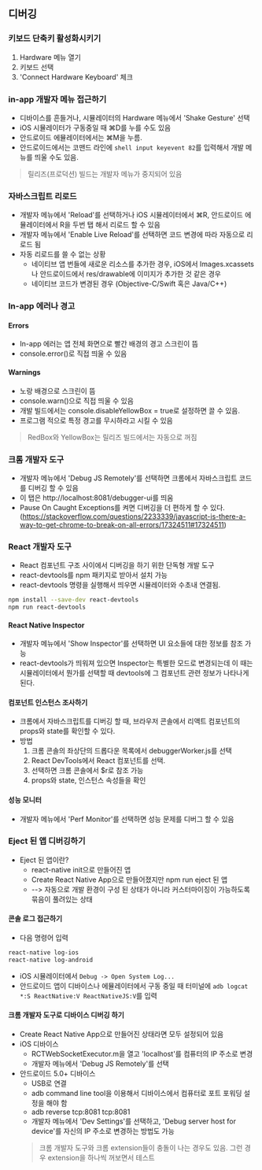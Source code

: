 ## 디버깅
### 키보드 단축키 활성화시키기
1. Hardware 메뉴 열기
2. 키보드 선택
3. 'Connect Hardware Keyboard' 체크
### in-app 개발자 메뉴 접근하기
- 디바이스를 흔들거나, 시뮬레이터의 Hardware 메뉴에서 'Shake Gesture' 선택
- iOS 시뮬레이터가 구동중일 때 ⌘D를 누를 수도 있음
- 안드로이드 에뮬레이터에서는 ⌘M을 누름.
- 안드로이드에서는 코맨드 라인에 `shell input keyevent 82`를 입력해서 개발 메뉴를 띄울 수도 있음. 
> 릴리즈(프로덕션) 빌드는 개발자 메뉴가 중지되어 있음
### 자바스크립트 리로드
- 개발자 메뉴에서 'Reload'를 선택하거나 iOS 시뮬레이터에서 ⌘R, 안드로이드 에뮬레이터에서 R을 두번 탭 해서 리로드 할 수 있음
- 개발자 메뉴에서 'Enable Live Reload'를 선택하면 코드 변경에 따라 자동으로 리로드 됨
- 자동 리로드를 쓸 수 없는 상황
  - 네이티브 앱 번들에 새로운 리소스를 추가한 경우, iOS에서 Images.xcassets나 안드로이드에서 res/drawable에 이미지가 추가한 것 같은 경우
  - 네이티브 코드가 변경된 경우 (Objective-C/Swift 혹은 Java/C++)
### In-app 에러나 경고
#### Errors
- In-app 에러는 앱 전체 화면으로 빨간 배경의 경고 스크린이 뜸
- console.error()로 직접 띄울 수 있음
#### Warnings
- 노랑 배경으로 스크린이 뜸
- console.warn()으로 직접 띄울 수 있음
- 개발 빌드에서는 console.disableYellowBox = true로 설정하면 끌 수 있음.
- 프로그램 적으로 특정 경고를 무시하라고 시킬 수 있음
> RedBox와 YellowBox는 릴리즈 빌드에서는 자동으로 꺼짐
### 크롬 개발자 도구
- 개발자 메뉴에서 'Debug JS Remotely'를 선택하면 크롬에서 자바스크립트 코드를 디버깅 할 수 있음
- 이 탭은 http://localhost:8081/debugger-ui를 띄움
- Pause On Caught Exceptions를 켜면 디버깅을 더 편하게 할 수 있다. (https://stackoverflow.com/questions/2233339/javascript-is-there-a-way-to-get-chrome-to-break-on-all-errors/17324511#17324511)
### React 개발자 도구
- React 컴포넌트 구조 사이에서 디버깅을 하기 위한 단독형 개발 도구
- react-devtools를 npm 패키지로 받아서 설치 가능
- react-devtools 명령을 실행해서 띄우면 시뮬레이터와 수초내 연결됨.
```bash
npm install --save-dev react-devtools
npm run react-devtools
```
#### React Native Inspector
- 개발자 메뉴에서 'Show Inspector'를 선택하면 UI 요소들에 대한 정보를 참조 가능
- react-devtools가 띄워져 있으면 Inspector는 특별한 모드로 변경되는데 이 때는 시뮬레이터에서 뭔가를 선택할 때 devtools에 그 컴포넌트 관련 정보가 나타나게 된다.
#### 컴포넌트 인스턴스 조사하기
- 크롬에서 자바스크립트를 디버깅 할 때, 브라우저 콘솔에서 리액트 컴포넌트의 props와 state를 확인할 수 있다.
- 방법
  1. 크롬 콘솔의 좌상단의 드롭다운 목록에서 debuggerWorker.js를 선택
  2. React DevTools에서 React 컴포넌트를 선택.
  3. 선택하면 크롬 콘솔에서 $r로 참조 가능
  4. props와 state, 인스턴스 속성들을 확인
#### 성능 모니터
- 개발자 메뉴에서 'Perf Monitor'를 선택하면 성능 문제를 디버그 할 수 있음
### Eject 된 앱 디버깅하기
- Eject 된 앱이란?
  - react-native init으로 만들어진 앱
  - Create React Native App으로 만들어졌지만 npm run eject 된 앱
  - --> 자동으로 개발 환경이 구성 된 상태가 아니라 커스터마이징이 가능하도록 묶음이 풀려있는 상태
#### 콘솔 로그 접근하기
- 다음 명령어 입력
```bash
react-native log-ios
react-native log-android
```
- iOS 시뮬레이터에서 `Debug -> Open System Log...`
- 안드로이드 앱이 디바이스나 에뮬레이터에서 구동 중일 때 터미널에 `adb logcat *:S ReactNative:V ReactNativeJS:V`를 입력
#### 크롬 개발자 도구로 디바이스 디버깅 하기
- Create React Native App으로 만들어진 상태라면 모두 설정되어 있음
- iOS 디바이스
  - RCTWebSocketExecutor.m을 열고 'localhost'를 컴퓨터의 IP 주소로 변경
  - 개발자 메뉴에서 'Debug JS Remotely'를 선택
- 안드로이드 5.0+ 디바이스
  - USB로 연결
  - adb command line tool을 이용해서 디바이스에서 컴퓨터로 포트 포워딩 설정을 해야 함
  - adb reverse tcp:8081 tcp:8081
  - 개발자 메뉴에서 'Dev Settings'를 선택하고, 'Debug server host for device'를 자신의 IP 주소로 변경하는 방법도 가능
  > 크롬 개발자 도구와 크롬 extension들이 충돌이 나는 경우도 있음. 그런 경우 extension을 하나씩 꺼보면서 테스트
